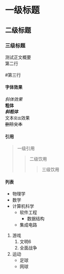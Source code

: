 # 一级标题

## 二级标题

### 三级标题

测试正文概要<br>
第二行<br><br>
\#第三行
<br>
#### 字体效果
*斜体效果*<br>
**粗体**<br>
***斜粗体***<br>
文本`突出`效果
<br>
~~删除文本~~
#### 引用
> 一级引用
>> 二级饮用
>>> 三级饮用
#### 列表
* 物理学
* 数学
* 计算机科学
  * 软件工程
    * 数据结构
  * 集成电路

1. 游戏
   1. 文明6
   2. 全面战争
2. 运动
   * 足球
   * 网球
